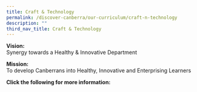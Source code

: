 ```yaml
---
title: Craft & Technology
permalink: /discover-canberra/our-curriculum/craft-n-technology
description: ""
third_nav_title: Craft & Technology
---
```



<p><strong>Vision:</strong><br />Synergy towards a Healthy &amp; Innovative Department</p>
<p><strong>Mission:<br /></strong>To develop Canberrans into Healthy, Innovative and Enterprising Learners</p>
<p><strong>Click the following for more information:</strong></p>